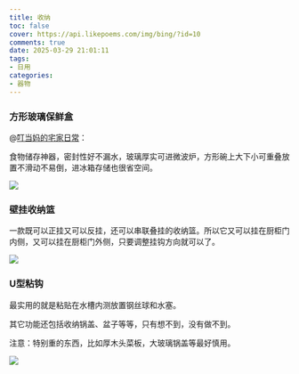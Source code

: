 ```yaml
---
title: 收纳
toc: false
cover: https://api.likepoems.com/img/bing/?id=10
comments: true
date: 2025-03-29 21:01:11
tags:
- 日用
categories:
- 器物
---
```


### 方形玻璃保鲜盒

@[叮当妈的宅家日常](https://www.zhihu.com/question/625470556/answer/3263973957)：

食物储存神器，密封性好不漏水，玻璃厚实可进微波炉，方形碗上大下小可重叠放置不滑动不易倒，进冰箱存储也很省空间。

![](https://pic2.zhimg.com/v2-28764874d237913b8b224ebc71fd73b4.jpg)

### 壁挂收纳篮

一款既可以正挂又可以反挂，还可以串联叠挂的收纳篮。所以它又可以挂在厨柜门内侧，又可以挂在厨柜门外侧，只要调整挂钩方向就可以了。

![](https://pic4.zhimg.com/v2-83475549978c33326cd742491f72559f.jpg)

### U型粘钩

最实用的就是粘贴在水槽内测放置钢丝球和水塞。

其它功能还包括收纳锅盖、盆子等等，只有想不到，没有做不到。

注意：特别重的东西，比如厚木头菜板，大玻璃锅盖等最好慎用。

![](https://pic1.zhimg.com/v2-99d882af7c7e00665c567efa2dece45b.jpg)